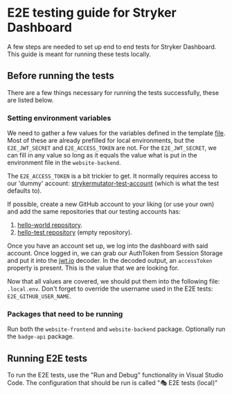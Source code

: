 # E2E testing guide for Stryker Dashboard

A few steps are needed to set up end to end tests for Stryker Dashboard. This guide is meant for running these tests locally.

## Before running the tests

There are a few things necessary for running the tests successfully, these are listed below.

### Setting environment variables

We need to gather a few values for the variables defined in the template [file](./.env.template).
Most of these are already prefilled for local environments, but the `E2E_JWT_SECRET` and `E2E_ACCESS_TOKEN` are not.
For the `E2E_JWT_SECRET`, we can fill in any value so long as it equals the value what is put in the environment file in the `website-backend`.

The `E2E_ACCESS_TOKEN` is a bit trickier to get. It normally requires access to our 'dummy' account: [strykermutator-test-account](https://github.com/strykermutator-test-account) (which is what the test defaults to).

If possible, create a new GitHub account to your liking (or use your own) and add the same repositories that our testing accounts has:

1. [hello-world repository](https://github.com/strykermutator-test-account/hello-world).
2. [hello-test repository](https://github.com/strykermutator-test-account/hello-test) (empty repository).

Once you have an account set up, we log into the dashboard with said account. Once logged in, we can grab our AuthToken from Session Storage and put it into the [jwt.io](https://jwt.io/) decoder. In the decoded output, an `accessToken` property is present. This is the value that we are looking for.

Now that all values are covered, we should put them into the following file: `.local.env`. Don't forget to override the username used in the E2E tests: `E2E_GITHUB_USER_NAME`.

### Packages that need to be running

Run both the `website-frontend` and `website-backend` package. Optionally run the `badge-api` package.

## Running E2E tests

To run the E2E tests, use the "Run and Debug" functionality in Visual Studio Code. The configuration that should be run is called "🎭 E2E tests (local)"
